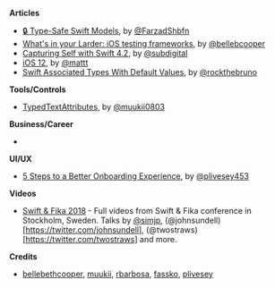 **Articles**

* [🔒 Type-Safe Swift Models](https://medium.com/@farzadshbfn/type-safe-swift-models-fce55d6eccc7), by [@FarzadShbfn](https://twitter.com/FarzadShbfn)
* [What's in your Larder: iOS testing frameworks](https://larder.io/blog/larder-links-07-ios-testing/), by [@bellebcooper](http://www.twitter.com/bellebcooper)
* [Capturing Self with Swift 4.2](https://benscheirman.com/2018/09/capturing-self-with-swift-4-2/), by [@subdigital](https://twitter.com/subdigital)
* [i​OS 12](https://nshipster.com/ios-12/), by [@mattt](https://twitter.com/mattt)
* [Swift Associated Types With Default Values](https://swiftrocks.com/swift-associated-types-with-default-values.html), by [@rockthebruno](https://twitter.com/rockthebruno)

**Tools/Controls**

* [TypedTextAttributes](https://github.com/muukii/TypedTextAttributes), by [@muukii0803](https://twitter.com/muukii0803)

**Business/Career**

* 

**UI/UX**

* [5 Steps to a Better Onboarding Experience](https://medium.com/device-blogs/5-steps-to-a-better-onboarding-experience-11945f0b8abf), by [@plivesey453](https://twitter.com/plivesey453)

**Videos**

* [Swift & Fika 2018](https://www.youtube.com/watch?v=EPXodAD6wXI) - Full videos from Swift & Fika conference in Stockholm, Sweden. Talks by [@simjp](https://twitter.com/simjp), (@johnsundell)[https://twitter.com/johnsundell], (@twostraws)[https://twitter.com/twostraws] and more.

**Credits**

* [bellebethcooper](https://github.com/bellebethcooper), [muukii](https://github.com/muukii), [rbarbosa](https://github.com/rbarbosa), [fassko](https://github.com/fassko), [plivesey](https://github.com/plivesey)
